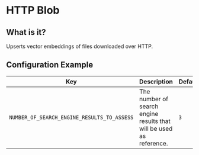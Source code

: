# HTTP Blob
## What is it?
Upserts vector embeddings of files downloaded over HTTP.

## Configuration Example

| Key                                         | Description                                                         | Default |
|---------------------------------------------|---------------------------------------------------------------------|---------|
| `NUMBER_OF_SEARCH_ENGINE_RESULTS_TO_ASSESS` | The number of search engine results that will be used as reference. | `3`     |